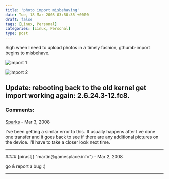 ```yaml
---
title: 'photo import misbehaving'
date: Tue, 18 Mar 2008 03:50:35 +0000
draft: false
tags: [Linux, Personal]
categories: [Linux, Personal]
type: post
---
```


Sigh when I need to upload photos in a timely fashion, gthumb-import begins to misbehave.

![import 1](/img/2008/03/import_dialog_1.png)

![import 2](/img/2008/03/import_dialog_2.png)

**Update:** rebooting back to the old kernel get import working again: 2.6.24.3-12.fc8.
---
### Comments:
####
[Sparks]( "eric@christensenplace.us") - <time datetime="2008-03-19 13:10:17">Mar 3, 2008</time>

I've been getting a similar error to this. It usually happens after I've done one transfer and it goes back to see if there are any additional pictures on the device. I'll have to take a closer look next time.
<hr />
####
[pirast]( "martin@gamesplace.info") - <time datetime="2008-03-18 06:40:23">Mar 2, 2008</time>

go & report a bug :)
<hr />
